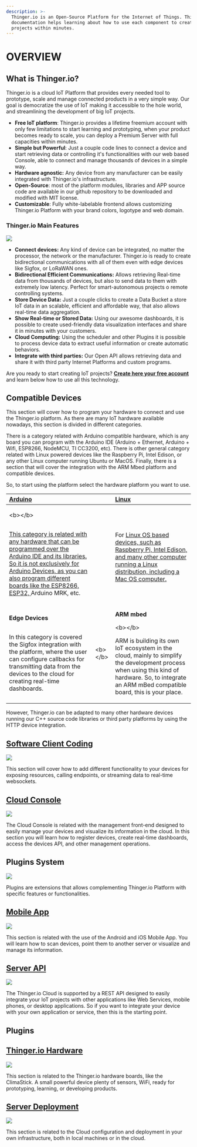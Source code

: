 ```yaml
---
description: >-
  Thinger.io is an Open-Source Platform for the Internet of Things. This
  documentation helps learning about how to use each component to create awesome
  projects within minutes.
---
```


# OVERVIEW

## What is Thinger.io?

Thinger.io is a cloud IoT Platform that provides every needed tool to prototype, scale and manage connected  products in a very simple way. Our goal is democratize the use of IoT making it accessible to the hole world, and streamlining the development of big IoT projects.

* **Free IoT platform**: Thinger.io provides a lifetime freemium account with only few limitations to start learning and prototyping, when your product becomes ready to scale, you can deploy a Premium Server with full capacities within minutes.
* **Simple but Powerful**: Just a couple code lines to connect a device and start retrieving data or controlling it's functionalities with our web based Console, able to connect and manage thousands of devices in a simple way.
* **Hardware agnostic:** Any device from any manufacturer can be easily integrated with Thinger.io's infrastructure.
* **Open-Source**: most of the platform modules, libraries and APP source code are available in our github repository to be downloaded and modified with MIT license. 
* **Customizable**: Fully white-labelable frontend allows customizing Thinger.io Platform with your brand colors, logotype and web domain.

### Thinger.io Main Features

![](.gitbook/assets/thinger.io-platform-feature.png)

* **Connect devices:** Any kind of device can be integrated, no matter the processor, the network or the manufacturer. Thinger.io is ready to create bidirectional communications with all of them even with edge devices like Sigfox, or LoRaWAN ones. 
* **Bidirectional Efficient Communications:** Allows retrieving Real-time data from thousands of devices, but also to send data to them with extremely low latency. Perfect for smart-autonomous projects o remote controlling systems. 
* **Store Device Data:** Just a couple clicks to create a Data Bucket a store IoT data in an scalable, efficient and affordable way, that also allows real-time data aggregation. 
* **Show Real-time or Stored Data:** Using our awesome dashboards, it is possible to create used-friendly data visualization interfaces and share it in minutes with your customers. 
* **Cloud Computing:** Using the scheduler and other Plugins it is possible to process device data to extract useful information or create automatic behaviors. 
* **Integrate with third parties:** Our Open API allows retrieving data and share it with third party Internet Platforms and custom programs.

Are you ready to start creating IoT projects? [**Create here your free account**](https://console.thinger.io/#/signup) and learn below how to use all this technology.

## Compatible Devices

This section will cover how to program your hardware to connect and use the Thinger.io platform. As there are many IoT hardware available nowadays, this section is divided in different categories.

There is a category related with Arduino compatible hardware, which is any board you can program with the Arduino IDE \(Arduino + Ethernet, Arduino + Wifi, ESP8266, NodeMCU, TI CC3200, etc\). There is other general category related with Linux powered devices like the Raspberry Pi, Intel Edison, or any other Linux computer running Ubuntu or MacOS. Finally, there is a section that will cover the integration with the ARM Mbed platform and compatible devices.

So, to start using the platform select the hardware platform you want to use.

<table>
  <thead>
    <tr>
      <th style="text-align:left"><a href="hardware-devices/arduino.md">Arduino</a>
      </th>
      <th style="text-align:left"></th>
      <th style="text-align:left"><a href="hardware-devices/linux.md">Linux</a>
      </th>
    </tr>
  </thead>
  <tbody>
    <tr>
      <td style="text-align:left">
        <p>&lt;b&gt;&lt;/b&gt;<a href="hardware-devices/arduino.md"><b> </b></a>
        </p>
        <p><a href="hardware-devices/arduino.md"><img src=".gitbook/assets/arduino-logo.png" alt/></a>
        </p>
        <p></p>
        <p><a href="hardware-devices/arduino.md"> </a>
        </p>
        <p></p>
        <p><a href="hardware-devices/arduino.md">This category is related with any hardware that can be programmed over the Arduino IDE and its libraries. So it is not exclusively for Arduino Devices, as you can also program different boards like the ESP8266, ESP32, </a>Arduino
          MRK, etc.</p>
      </td>
      <td style="text-align:left"></td>
      <td style="text-align:left">
        <p><a href="hardware-devices/linux.md"><img src=".gitbook/assets/imagen1.png" alt/></a>
        </p>
        <p>For <a href="hardware-devices/linux.md">Linux OS based devices, such as  Raspberry Pi, Intel Edison, and many other computer running a Linux distribution, including a Mac OS computer.</a>
        </p>
      </td>
    </tr>
    <tr>
      <td style="text-align:left">
        <p><b>Edge Devices</b>
        </p>
        <p></p>
        <p></p>
        <p></p>
        <p></p>
        <p>
          <img src=".gitbook/assets/sigfox-logo.jpg" alt/>
        </p>
        <p></p>
        <p></p>
        <p></p>
        <p></p>
        <p>In this category is covered the Sigfox integration with the platform,
          where the user can configure callbacks for transmitting data from the devices
          to the cloud for creating real-time dashboards.</p>
      </td>
      <td style="text-align:left">&lt;b&gt;&lt;/b&gt;</td>
      <td style="text-align:left">
        <p><b>ARM mbed</b>
        </p>
        <p>&lt;b&gt;&lt;/b&gt;
          <img src=".gitbook/assets/mbed-enabled-logo.png" alt/>
        </p>
        <p>ARM is building its own IoT ecosystem in the cloud, mainly to simplify
          the development process when using this kind of hardware. So, to integrate
          an ARM mBed compatible board, this is your place.</p>
      </td>
    </tr>
  </tbody>
</table>However, Thinger.io can be adapted to many other hardware devices running our C++ source code libraries or third party platforms by using the HTTP device integration. 

## [Software Client Coding](coding.md)

[ ![](.gitbook/assets/coding.png) ](coding.md)

This section will cover how to add different functionality to your devices for exposing resources, calling endpoints, or streaming data to real-time websockets.

## [Cloud Console](console.md)

[![](.gitbook/assets/console.png) ](console.md)

The Cloud Console is related with the management front-end designed to easily manage your devices and visualize its information in the cloud. In this section you will learn how to register devices, create real-time dashboards, access the devices API, and other management operations.

## Plugins System

![](.gitbook/assets/imagen1dddcc.png) 

Plugins are extensions that allows complementing Thinger.io Platform with specific features or functionalities. 

## [Mobile A](mobile.md)[pp](mobile.md)

[![](.gitbook/assets/mobile-app.png) ](mobile.md)

This section is related with the use of the Android and iOS Mobile App. You will learn how to scan devices, point them to another server or visualize and manage its information.

## [Server API](api.md)

[![](.gitbook/assets/api.png)](api.md)

The Thinger.io Cloud is supported by a REST API designed to easily integrate your IoT projects with other applications like Web Services, mobile phones, or desktop applications. So if you want to integrate your device with your own application or service, then this is the starting point.

## Plugins

## [Thinger.io Hardware](climastick/)

[![](.gitbook/assets/climastick.jpg) ](climastick/)

This section is related to the Thinger.io hardware boards, like the ClimaStick. A small powerful device plenty of sensors, WiFi, ready for prototyping, learning, or developing products.

## [Server Deployment](deployment.md)

[![](.gitbook/assets/docker-logo.png) ](deployment.md)

This section is related to the Cloud configuration and deployment in your own infrastructure, both in local machines or in the cloud.

